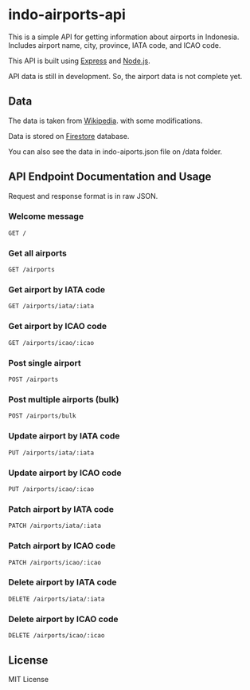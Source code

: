 # indo-airports-api

This is a simple API for getting information about airports in Indonesia. Includes airport name, city, province, IATA code, and ICAO code.

This API is built using [Express](https://expressjs.com/) and [Node.js](https://nodejs.org/en/).

API data is still in development. So, the airport data is not complete yet.

## Data

The data is taken from [Wikipedia](https://en.wikipedia.org/wiki/List_of_airports_in_Indonesia). with some modifications.

Data is stored on [Firestore](https://firebase.google.com/docs/firestore) database.

You can also see the data in indo-aiports.json file on /data folder.

## API Endpoint Documentation and Usage

Request and response format is in raw JSON.

### Welcome message

```
GET /
```

### Get all airports

```
GET /airports
```

### Get airport by IATA code

```
GET /airports/iata/:iata
```

### Get airport by ICAO code

```
GET /airports/icao/:icao
```

### Post single airport

```
POST /airports
```

### Post multiple airports (bulk)

```
POST /airports/bulk
```

### Update airport by IATA code

```
PUT /airports/iata/:iata
```

### Update airport by ICAO code

```
PUT /airports/icao/:icao
```

### Patch airport by IATA code

```
PATCH /airports/iata/:iata
```

### Patch airport by ICAO code

```
PATCH /airports/icao/:icao
```

### Delete airport by IATA code

```
DELETE /airports/iata/:iata
```

### Delete airport by ICAO code

```
DELETE /airports/icao/:icao
```

## License

MIT License
